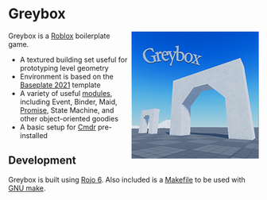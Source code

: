 # Greybox

<img align="right" src="assets/icon-256.png">

Greybox is a [Roblox](https://www.roblox.com/create) boilerplate game.

* A textured building set useful for prototyping level geometry
* Environment is based on the [Baseplate 2021](https://devforum.roblox.com/t/1127446) template
* A variety of useful [modules](Greybox/ReplicatedStorage/Modules), including Event, Binder, Maid, [Promise](https://github.com/evaera/roblox-lua-promise), State Machine, and other object-oriented goodies
* A basic setup for [Cmdr](https://github.com/evaera/Cmdr) pre-installed

## Development

Greybox is built using [Rojo 6](https://github.com/rojo-rbx/rojo). Also included is a [Makefile](Makefile) to be used with [GNU make](https://www.gnu.org/software/make/).
